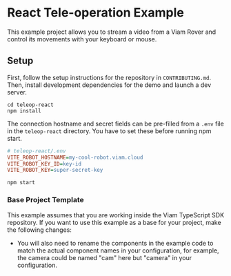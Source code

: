 # React Tele-operation Example

This example project allows you to stream a video from a Viam Rover and control its movements with your keyboard or mouse.

## Setup

First, follow the setup instructions for the repository in `CONTRIBUTING.md`. Then, install development dependencies for the demo and launch a dev server.

```shell
cd teleop-react
npm install
```

The connection hostname and secret fields can be pre-filled from a `.env` file in the `teleop-react` directory. You have to set these before running npm start.

```ini
# teleop-react/.env
VITE_ROBOT_HOSTNAME=my-cool-robot.viam.cloud
VITE_ROBOT_KEY_ID=key-id
VITE_ROBOT_KEY=super-secret-key
```

```shell
npm start
```

### Base Project Template

This example assumes that you are working inside the Viam TypeScript SDK repository. If you want to use this example as a base for your project, make the following changes:

- You will also need to rename the components in the example code to match the actual component names in your configuration, for example, the camera could be named "cam" here but "camera" in your configuration.
